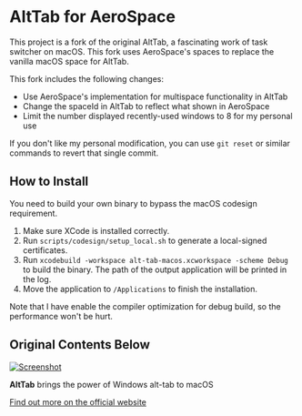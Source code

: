 # AltTab for AeroSpace

This project is a fork of the original AltTab, a fascinating work of task switcher on macOS. 
This fork uses AeroSpace's spaces to replace the vanilla macOS space for AltTab.

This fork includes the following changes:
- Use AeroSpace's implementation for multispace functionality in AltTab
- Change the spaceId in AltTab to reflect what shown in AeroSpace
- Limit the number displayed recently-used windows to 8 for my personal use

If you don't like my personal modification, you can use `git reset` or similar commands to revert that single commit.

## How to Install

You need to build your own binary to bypass the macOS codesign requirement.

1. Make sure XCode is installed correctly.
2. Run `scripts/codesign/setup_local.sh` to generate a local-signed certificates.
3. Run `xcodebuild -workspace alt-tab-macos.xcworkspace -scheme Debug` to build the binary. The path of the output application will be printed in the log.
4. Move the application to `/Applications` to finish the installation.

Note that I have enable the compiler optimization for debug build, so the performance won't be hurt.

## Original Contents Below

[![Screenshot](docs/public/demo/frontpage.jpg)](docs/public/demo/frontpage.jpg)

**AltTab** brings the power of Windows alt-tab to macOS

[Find out more on the official website](https://alt-tab-macos.netlify.app/)

